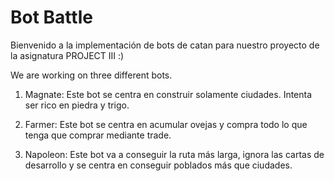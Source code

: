 # Bot Battle
Bienvenido a la implementación de bots de catan para nuestro proyecto de la asignatura PROJECT III :)

We are working on three different bots.

1. Magnate: Este bot se centra en construir solamente ciudades. Intenta ser rico en piedra y trigo.

2. Farmer: Este bot se centra en acumular ovejas y compra todo lo que tenga que comprar mediante trade.

3. Napoleon: Este bot va a conseguir la ruta más larga, ignora las cartas de desarrollo y se centra en conseguir poblados más que ciudades. 








